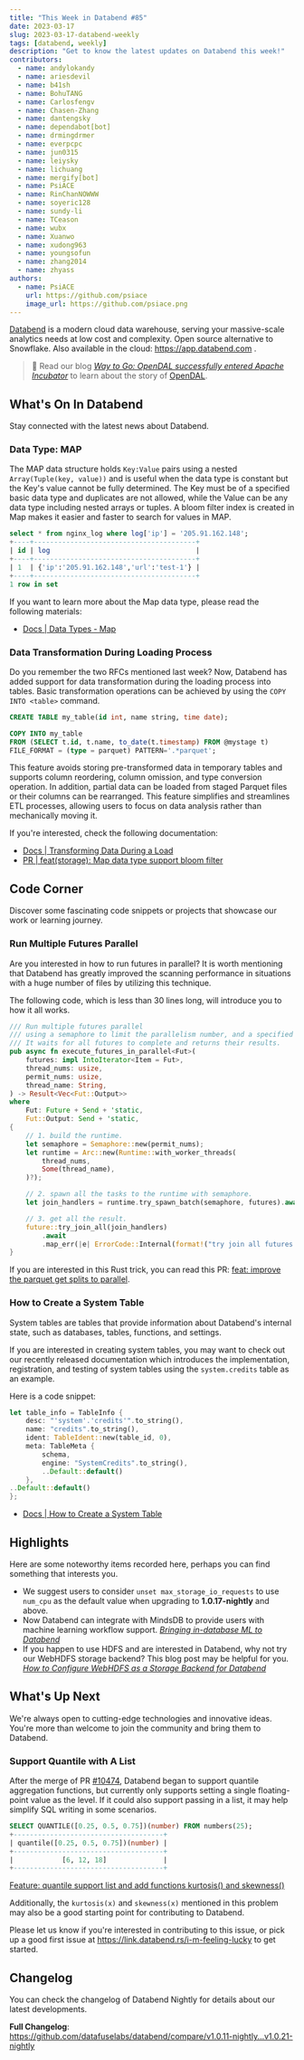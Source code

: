 ```yaml
---
title: "This Week in Databend #85"
date: 2023-03-17
slug: 2023-03-17-databend-weekly
tags: [databend, weekly]
description: "Get to know the latest updates on Databend this week!"
contributors:
  - name: andylokandy
  - name: ariesdevil
  - name: b41sh
  - name: BohuTANG
  - name: Carlosfengv
  - name: Chasen-Zhang
  - name: dantengsky
  - name: dependabot[bot]
  - name: drmingdrmer
  - name: everpcpc
  - name: jun0315
  - name: leiysky
  - name: lichuang
  - name: mergify[bot]
  - name: PsiACE
  - name: RinChanNOWWW
  - name: soyeric128
  - name: sundy-li
  - name: TCeason
  - name: wubx
  - name: Xuanwo
  - name: xudong963
  - name: youngsofun
  - name: zhang2014
  - name: zhyass
authors:
  - name: PsiACE
    url: https://github.com/psiace
    image_url: https://github.com/psiace.png
---
```


[Databend](https://github.com/datafuselabs/databend) is a modern cloud data warehouse, serving your massive-scale analytics needs at low cost and complexity. Open source alternative to Snowflake. Also available in the cloud: <https://app.databend.com> .

> :loudspeaker: Read our blog *[Way to Go: OpenDAL successfully entered Apache Incubator](https://databend.rs/blog/opendal-enters-apache-incubator)* to learn about the story of [OpenDAL](https://github.com/apache/incubator-opendal).

## What's On In Databend

Stay connected with the latest news about Databend.

### Data Type: MAP

The MAP data structure holds `Key:Value` pairs using a nested `Array(Tuple(key, value))` and is useful when the data type is constant but the Key's value cannot be fully determined. The Key must be of a specified basic data type and duplicates are not allowed, while the Value can be any data type including nested arrays or tuples. A bloom filter index is created in Map makes it easier and faster to search for values in MAP.

```sql
select * from nginx_log where log['ip'] = '205.91.162.148';
+----+----------------------------------------+
| id | log                                    |
+----+----------------------------------------+
| 1  | {'ip':'205.91.162.148','url':'test-1'} |
+----+----------------------------------------+
1 row in set
```

If you want to learn more about the Map data type, please read the following materials:

- [Docs | Data Types - Map](https://databend.rs/doc/sql-reference/data-types/data-type-map)

### Data Transformation During Loading Process

Do you remember the two RFCs mentioned last week? Now, Databend has added support for data transformation during the loading process into tables. Basic transformation operations can be achieved by using the `COPY INTO <table>` command.

```sql
CREATE TABLE my_table(id int, name string, time date);

COPY INTO my_table
FROM (SELECT t.id, t.name, to_date(t.timestamp) FROM @mystage t)
FILE_FORMAT = (type = parquet) PATTERN='.*parquet';
```

This feature avoids storing pre-transformed data in temporary tables and supports column reordering, column omission, and type conversion operation. In addition, partial data can be loaded from staged Parquet files or their columns can be rearranged. This feature simplifies and streamlines ETL processes, allowing users to focus on data analysis rather than mechanically moving it.

If you're interested, check the following documentation:

- [Docs | Transforming Data During a Load](https://databend.rs/doc/load-data/data-load-transform)
- [PR | feat(storage): Map data type support bloom filter](https://github.com/datafuselabs/databend/pull/10457)

## Code Corner

Discover some fascinating code snippets or projects that showcase our work or learning journey.

### Run Multiple Futures Parallel

Are you interested in how to run futures in parallel? It is worth mentioning that Databend has greatly improved the scanning performance in situations with a huge number of files by utilizing this technique.

The following code, which is less than 30 lines long, will introduce you to how it all works.

```rust
/// Run multiple futures parallel
/// using a semaphore to limit the parallelism number, and a specified thread pool to run the futures.
/// It waits for all futures to complete and returns their results.
pub async fn execute_futures_in_parallel<Fut>(
    futures: impl IntoIterator<Item = Fut>,
    thread_nums: usize,
    permit_nums: usize,
    thread_name: String,
) -> Result<Vec<Fut::Output>>
where
    Fut: Future + Send + 'static,
    Fut::Output: Send + 'static,
{
    // 1. build the runtime.
    let semaphore = Semaphore::new(permit_nums);
    let runtime = Arc::new(Runtime::with_worker_threads(
        thread_nums,
        Some(thread_name),
    )?);

    // 2. spawn all the tasks to the runtime with semaphore.
    let join_handlers = runtime.try_spawn_batch(semaphore, futures).await?;

    // 3. get all the result.
    future::try_join_all(join_handlers)
        .await
        .map_err(|e| ErrorCode::Internal(format!("try join all futures failure, {}", e)))
}
```

If you are interested in this Rust trick, you can read this PR: [feat: improve the parquet get splits to parallel](https://github.com/datafuselabs/databend/pull/10514).

### How to Create a System Table

System tables are tables that provide information about Databend's internal state, such as databases, tables, functions, and settings.

If you are interested in creating system tables, you may want to check out our recently released documentation which introduces the implementation, registration, and testing of system tables using the `system.credits` table as an example.

Here is a code snippet:

```rust
let table_info = TableInfo {
    desc: "'system'.'credits'".to_string(),
    name: "credits".to_string(),
    ident: TableIdent::new(table_id, 0),
    meta: TableMeta {
        schema,
        engine: "SystemCredits".to_string(),
        ..Default::default()
    },
..Default::default()
};
```

- [Docs | How to Create a System Table](https://databend.rs/doc/contributing/how-to-write-a-system-table)

## Highlights

Here are some noteworthy items recorded here, perhaps you can find something that interests you.

- We suggest users to consider `unset max_storage_io_requests` to use `num_cpu` as the default value when upgrading to **1.0.17-nightly** and above.
- Now Databend can integrate with MindsDB to provide users with machine learning workflow support. *[Bringing in-database ML to Databend](https://mindsdb.com/integrations/databend-machine-learning)*
- If you happen to use HDFS and are interested in Databend, why not try our WebHDFS storage backend? This blog post may be helpful for you. *[How to Configure WebHDFS as a Storage Backend for Databend](https://databend.rs/blog/2023-03-13-webhdfs-storage-for-backend)*

## What's Up Next

We're always open to cutting-edge technologies and innovative ideas. You're more than welcome to join the community and bring them to Databend.

### Support Quantile with A List

After the merge of PR [#10474](https://github.com/datafuselabs/databend/pull/10474), Databend began to support quantile aggregation functions, but currently only supports setting a single floating-point value as the level. If it could also support passing in a list, it may help simplify SQL writing in some scenarios.

```sql
SELECT QUANTILE([0.25, 0.5, 0.75])(number) FROM numbers(25);
+-------------------------------------+
| quantile([0.25, 0.5, 0.75])(number) |
+-------------------------------------+
|            [6, 12, 18]              |
+-------------------------------------+
```

[Feature: quantile support list and add functions kurtosis() and skewness()](https://github.com/datafuselabs/databend/issues/10589)

Additionally, the `kurtosis(x)` and `skewness(x)` mentioned in this problem may also be a good starting point for contributing to Databend.

Please let us know if you're interested in contributing to this issue, or pick up a good first issue at <https://link.databend.rs/i-m-feeling-lucky> to get started.

## Changelog

You can check the changelog of Databend Nightly for details about our latest developments.

**Full Changelog**: <https://github.com/datafuselabs/databend/compare/v1.0.11-nightly...v1.0.21-nightly>
